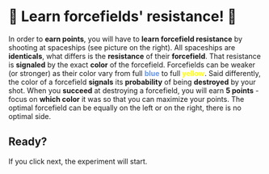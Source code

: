 # 🌌 Learn forcefields' resistance! 🌌
 In order to **earn points**, you will have to **learn forcefield resistance** by shooting at spaceships (see picture on the right). All spaceships are **identicals**, what differs is the **resistance** of their **forcefield**. That resistance is **signaled** by the exact **color** of the forcefield. Forcefields can be weaker (or stronger) as their color vary from full <b style="color: cornflowerblue">blue</b> to full <b style="color: yellow">yellow</b>.
 Said differently, the color of a forcefield **signals** its **probability** of being **destroyed** by your shot.  When you **succeed** at destroying a forcefield, you will earn **5 points** - focus on **which color** it was so that you can maximize your points.
The optimal forcefield can be equally on the left or on the right, there is no optimal side. 
## Ready?

If you click next, the experiment will start. 

<!---
admonition=<div class="admonition notice" style="">
			<p class="title">Note</p>
      <p class="content">
      Use arrow keys to move, and space to shoot. A small tutorial will show you how to do that before starting the experiment. Run the game in fullscreen, clicking the blue button located at the bottom right of the game window.
	  </p>
		</div>
<br>
<div class="admonition warning" style="">
			<p class="title">Warning</p>
      <p class="content">
	  You can only shoot one spaceship at a time! If you do not shoot, you won't gain any points for the current trial.
		</p>
		</div>
--->

<!--- 
image=screenshot.png
--->

<!---
display=flex
--->
